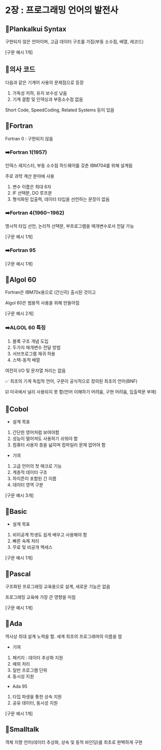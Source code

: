 # 2장 : 프로그래밍 언어의 발전사

## 🎯Plankalkui Syntax

구현되지 않은 언어이며, 고급 데이터 구조를 가짐(부동 소수점, 배열, 레코드)

[구문 예시 1개]

## 🎯의사 코드

다음과 같은 기계어 사용의 문제점으로 등장

1. 가독성 저하, 유지 보수성 낮음
2. 기계 결함 및 인덱싱과 부동소수점 없음

Short Code, SpeedCoding, Related Systems 등이 있음

## 🎯Fortran

Fortran 0 : 구현되지 않음

### ➡️Fortran 1(1957)

인덱스 레지스터, 부동 소수점 하드웨어를 갖춘 IBM704를 위해 설계됨

주로 과학 계산 분야에 사용

1. 변수 이름은 최대 6자
2. IF 선택문, DO 루프문
3. 형식화된 입출력, 데이터 타입을 선언하는 문장이 없음

### ➡️Fortran 4(1960~1962)

명시적 타입 선언, 논리적 선택문, 부프로그램을 매개변수로서 전달 가능

[구문 예시 1개]

### ➡️Fortran 95

[구문 예시 1개]

## 🎯Algol 60

Fortran은 IBM70x용으로 (간신히) 출시된 것이고

Algol 60은 범용적 사용을 위해 만들어짐

[구문 예시 2개]

### ➡️ALGOL 60 특징

1. 블록 구조 개념 도입
2. 두가지 매개변수 전달 방법
3. 서브프로그램 재귀 허용
4. 스택-동적 배열

여전히 I/O 및 문자열 처리는 없음

✅ 최초의 기계 독립적 언어, 구문이 공식적으로 정의된 최초의 언어(BNF)

☑️ 미국에서 널리 사용되지 못 함(언어 이해하기 어려움, 구현 어려움, 입출력문 부재)

## 🎯Cobol

- 설계 목표
1. 간단한 영어처럼 보여야함
2. 성능이 떨어져도 사용하기 쉬워야 함
3. 컴퓨터 사용자 층을 넓히며 컴파일러 문제 없어야 함
- 기여
1. 고급 언어의 첫 매크로 기능
2. 계층적 데이터 구조
3. 하이픈이 포함된 긴 이름
4. 데이터 영역 구분

[구문 예시 3개]

## 🎯Basic

- 설계 목표
1. 비이공계 학생도 쉽게 배우고 사용해야 함
2. 빠른 숙제 처리
3. 무료 및 비공개 액세스

[구문 예시 1개]

## 🎯Pascal

구조화된 프로그래밍 교육용으로 설계, 새로운 기능은 없음

프로그래밍 교육에 가장 큰 영향을 미침

[구문 예시 1개]

## 🎯Ada

역사상 최대 설계 노력을 함. 세계 최초의 프로그래머의 이름을 땀

- 기여
1. 패키지 : 데이터 추상화 지원
2. 예외 처리
3. 일반 프로그램 단위
4. 동시성 지원
- Ada 95
1. 타입 파생을 통한 상속 지원
2. 공유 데이터, 동시성 지원

[구문 예시 1개]

## 🎯Smalltalk

객체 지향 언어(데이터 추상화, 상속 및 동적 바인딩)를 최초로 완벽하게 구현